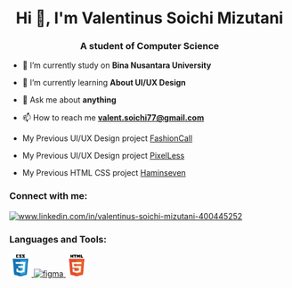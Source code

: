 <h1 align="center">Hi 👋, I'm Valentinus Soichi Mizutani</h1>
<h3 align="center">A student of Computer Science</h3>

- 🔭 I’m currently study on **Bina Nusantara University**

- 🌱 I’m currently learning **About UI/UX Design**

- 💬 Ask me about **anything**

- 📫 How to reach me **valent.soichi77@gmail.com**

- My Previous UI/UX Design project [FashionCall](https://www.figma.com/file/DqbffbPfVb1g6QWIu40bVR/Project-E-commerce?node-id=0%3A1&t=encmhcwaLu3Q8oYD-1)

- My Previous UI/UX Design project [PixelLess](https://www.figma.com/file/YX21UffvvsGflIsUvkzhKR/SE-prototype?t=encmhcwaLu3Q8oYD-0)

- My Previous HTML CSS project [Haminseven](https://github.com/ValentinusSoichi/Haminseven)

<h3 align="left">Connect with me:</h3>
<p align="left">
<a href="https://linkedin.com/in/www.linkedin.com/in/valentinus-soichi-mizutani-400445252" target="blank"><img align="center" src="https://raw.githubusercontent.com/rahuldkjain/github-profile-readme-generator/master/src/images/icons/Social/linked-in-alt.svg" alt="www.linkedin.com/in/valentinus-soichi-mizutani-400445252" height="30" width="40" /></a>
</p>

<h3 align="left">Languages and Tools:</h3>
<p align="left"> <a href="https://www.w3schools.com/css/" target="_blank" rel="noreferrer"> <img src="https://raw.githubusercontent.com/devicons/devicon/master/icons/css3/css3-original-wordmark.svg" alt="css3" width="40" height="40"/> </a> <a href="https://www.figma.com/" target="_blank" rel="noreferrer"> <img src="https://www.vectorlogo.zone/logos/figma/figma-icon.svg" alt="figma" width="40" height="40"/> </a> <a href="https://www.w3.org/html/" target="_blank" rel="noreferrer"> <img src="https://raw.githubusercontent.com/devicons/devicon/master/icons/html5/html5-original-wordmark.svg" alt="html5" width="40" height="40"/> </a> </p>

